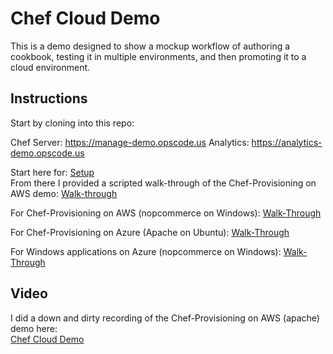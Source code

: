 Chef Cloud Demo
===============
This is a demo designed to show a mockup workflow of authoring a cookbook, testing it in multiple environments, and then promoting it to a cloud environment.


Instructions
------------
Start by cloning into this repo: <br>

Chef Server: https://manage-demo.opscode.us
Analytics:   https://analytics-demo.opscode.us


Start here for: [Setup](docs/setup.md) <br>
From there I provided a scripted walk-through of the Chef-Provisioning on AWS demo: [Walk-through](docs/walkthrough.md)

For Chef-Provisioning on AWS (nopcommerce on Windows): [Walk-Through](docs/chefawswin.md)

For Chef-Provisioning on Azure (Apache on Ubuntu):
[Walk-Through](docs/chefazureapache.md)

For Windows applications on Azure (nopcommerce on Windows):
[Walk-Through](docs/chefazurenopcommerce.md)

Video
-----
I did a down and dirty recording of the Chef-Provisioning on AWS (apache) demo here:<br>
[Chef Cloud Demo](https://s3-us-west-1.amazonaws.com/ned-demos/migrating2cloud-sm.mp4)
